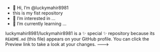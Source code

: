 - 👋 Hi, I’m @luckymahir8981
- this is my fist repository
- 👀 I’m interested in ...
- 🌱 I’m currently learning ...
  
  


luckymahir8981/luckymahir8981 is a ✨ special ✨ repository because its `README.md` (this file) appears on your GitHub profile.
You can click the Preview link to take a look at your changes.
--->
